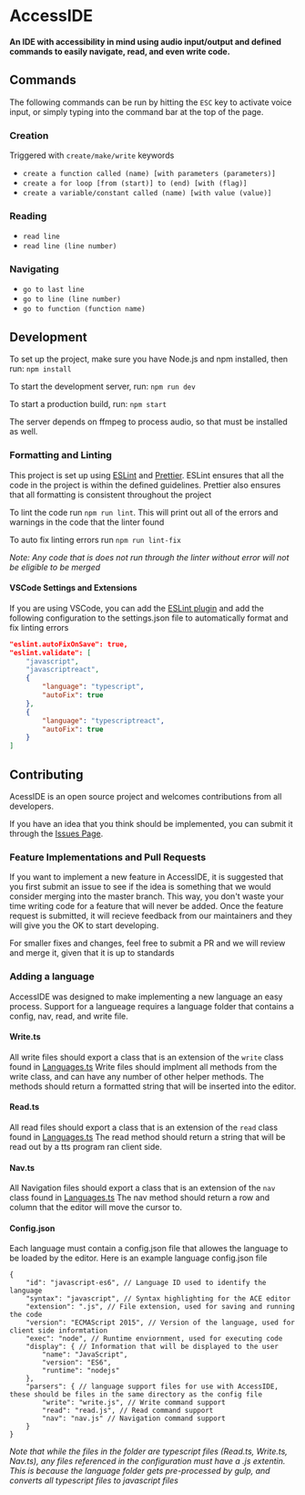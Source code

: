 # AccessIDE
#### An IDE with accessibility in mind using audio input/output and defined commands to easily navigate, read, and even write code.



## Commands
The following commands can be run by hitting the `ESC` key to activate voice input, or simply typing into the command bar at the top of the page.

### Creation
Triggered with `create/make/write` keywords
- `create a function called (name) [with parameters (parameters)]`
- `create a for loop [from (start)] to (end) [with (flag)]`
- `create a variable/constant called (name) [with value (value)]`

### Reading
- `read line`
- `read line (line number)`

### Navigating
- `go to last line`
- `go to line (line number)`
- `go to function (function name)`


## Development
To set up the project, make sure you have Node.js and npm installed, then run: `npm install`

To start the development server, run: `npm run dev`

To start a production build, run: `npm start`

The server depends on ffmpeg to process audio, so that must be installed as well.

### Formatting and Linting

This project is set up using [ESLint](https://eslint.org) and [Prettier](https://prettier.io). ESLint ensures that all the code in the project is within the defined guidelines. Prettier also ensures that all formatting is consistent throughout the project

To lint the code run `npm run lint`. This will print out all of the errors and warnings in the code that the linter found

To auto fix linting errors run `npm run lint-fix`

*Note: Any code that is does not run through the linter without error will not be eligible to be merged*

#### VSCode Settings and Extensions

If you are using VSCode, you can add the [ESLint plugin](https://github.com/Microsoft/vscode-eslint.git) and add the following configuration to the settings.json file to automatically format and fix linting errors

```json
"eslint.autoFixOnSave": true,
"eslint.validate": [
    "javascript",
    "javascriptreact",
    {
        "language": "typescript",
        "autoFix": true
    },
    {
        "language": "typescriptreact",
        "autoFix": true
    }
]
```


## Contributing

AcessIDE is an open source project and welcomes contributions from all developers.

If you have an idea that you think should be implemented, you can submit it through the [Issues Page](https://github.com/navidmx/AccessIDE/issues). 

### Feature Implementations and Pull Requests 

If you want to implement a new feature in AccessIDE, it is suggested that you first submit an issue to see if the idea is something that we would consider merging into the master branch. This way, you don't waste your time writing code for a feature that will never be added. Once the feature request is submitted, it will recieve feedback from our maintainers and they will give you the OK to start developing. 

For smaller fixes and changes, feel free to submit a PR and we will review and merge it, given that it is up to standards

### Adding a language

AccessIDE was designed to make implementing a new language an easy process. Support for a langueage requires a language folder that contains a config, nav, read, and write file.

#### Write.ts

All write files should export a class that is an extension of the `write` class found in [Languages.ts](https://github.com/navidmx/AccessIDE/blob/master/server/src/languages/language.ts)
Write files should implment all methods from the write class, and can have any number of other helper methods.
The methods should return a formatted string that will be inserted into the editor.

#### Read.ts

All read files should export a class that is an extension of the `read` class found in [Languages.ts](https://github.com/navidmx/AccessIDE/blob/master/server/src/languages/language.ts)
The read method should return a string that will be read out by a tts program ran client side.

#### Nav.ts

All Navigation files should export a class that is an extension of the `nav` class found in [Languages.ts](https://github.com/navidmx/AccessIDE/blob/master/server/src/languages/language.ts)
The nav method should return a row and column that the editor will move the cursor to. 

#### Config.json

Each language must contain a config.json file that allowes the language to be loaded by the editor. Here is an example language config.json file 
```
{
    "id": "javascript-es6", // Language ID used to identify the language
    "syntax": "javascript", // Syntax highlighting for the ACE editor
    "extension": ".js", // File extension, used for saving and running the code 
    "version": "ECMAScript 2015", // Version of the language, used for client side informtation
    "exec": "node", // Runtime enviornment, used for executing code
    "display": { // Information that will be displayed to the user
        "name": "JavaScript",
        "version": "ES6",
        "runtime": "nodejs"
    },
    "parsers": { // language support files for use with AccessIDE, these should be files in the same directory as the config file
        "write": "write.js", // Write command support
        "read": "read.js", // Read command support
        "nav": "nav.js" // Navigation command support
    }
}
```

*Note that while the files in the folder are typescript files (Read.ts, Write.ts, Nav.ts), any files referenced in the configuration must have a .js extentin. This is because the language folder gets pre-processed by gulp, and converts all typescript files to javascript files*
